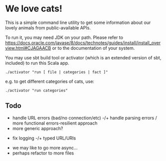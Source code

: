 # We love cats!

This is a simple command line utility to
get some information about our lovely animals from
public-available APIs.

To run it, you may need JDK on your path. Please refer to
https://docs.oracle.com/javase/8/docs/technotes/guides/install/install_overview.html#CJAGAACB
or to the documentation of your system.

You may use sbt build tool or activator (which is an extended version of sbt, included) 
to run this Scala app.

    ./activator "run [ file | categories | fact ]"

e.g. to get different categories of cats, use:

    ./activator "run categories"


## Todo

- handle URL errors (bad/no connection/etc)
-/+ handle parsing errors / more functional errors-resilient approach
- more generic approach?
+ fix logging
-/+ typed URL/URIs
- we may like to go more async...
- perhaps refactor to more files